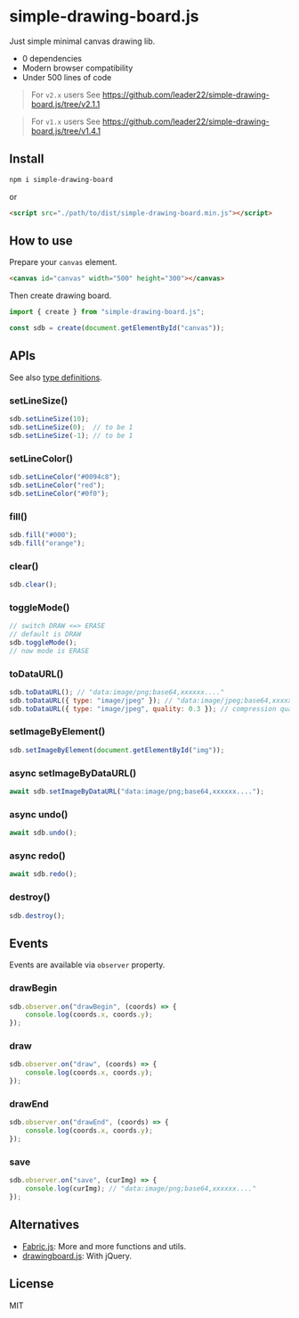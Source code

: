 # simple-drawing-board.js

Just simple minimal canvas drawing lib.

- 0 dependencies
- Modern browser compatibility
- Under 500 lines of code

> For `v2.x` users
> See https://github.com/leader22/simple-drawing-board.js/tree/v2.1.1

> For `v1.x` users
> See https://github.com/leader22/simple-drawing-board.js/tree/v1.4.1


## Install
```sh
npm i simple-drawing-board
```

or

```html
<script src="./path/to/dist/simple-drawing-board.min.js"></script>
```

## How to use

Prepare your `canvas` element.

```html
<canvas id="canvas" width="500" height="300"></canvas>
```

Then create drawing board.

```javascript
import { create } from "simple-drawing-board.js";

const sdb = create(document.getElementById("canvas"));
```

## APIs

See also [type definitions](./sdb.d.ts).

### setLineSize()
```js
sdb.setLineSize(10);
sdb.setLineSize(0);  // to be 1
sdb.setLineSize(-1); // to be 1
```

### setLineColor()
```js
sdb.setLineColor("#0094c8");
sdb.setLineColor("red");
sdb.setLineColor("#0f0");
```

### fill()
```js
sdb.fill("#000");
sdb.fill("orange");
```

### clear()
```js
sdb.clear();
```

### toggleMode()
```js
// switch DRAW <=> ERASE
// default is DRAW
sdb.toggleMode();
// now mode is ERASE
```

### toDataURL()
```js
sdb.toDataURL(); // "data:image/png;base64,xxxxxx...."
sdb.toDataURL({ type: "image/jpeg" }); // "data:image/jpeg;base64,xxxxxx...."
sdb.toDataURL({ type: "image/jpeg", quality: 0.3 }); // compression quality
```

### setImageByElement()
```js
sdb.setImageByElement(document.getElementById("img"));
```


### async setImageByDataURL()
```js
await sdb.setImageByDataURL("data:image/png;base64,xxxxxx....");
```

### async undo()
```js
await sdb.undo();
```

### async redo()
```js
await sdb.redo();
```

### destroy()
```js
sdb.destroy();
```

## Events

Events are available via `observer` property.

### drawBegin
```js
sdb.observer.on("drawBegin", (coords) => {
    console.log(coords.x, coords.y);
});
```

### draw
```js
sdb.observer.on("draw", (coords) => {
    console.log(coords.x, coords.y);
});
```

### drawEnd
```js
sdb.observer.on("drawEnd", (coords) => {
    console.log(coords.x, coords.y);
});
```

### save
```js
sdb.observer.on("save", (curImg) => {
    console.log(curImg); // "data:image/png;base64,xxxxxx...."
});
```

## Alternatives
- [Fabric.js](https://github.com/kangax/fabric.js): More and more functions and utils.
- [drawingboard.js](https://github.com/Leimi/drawingboard.js): With jQuery.

## License
MIT
